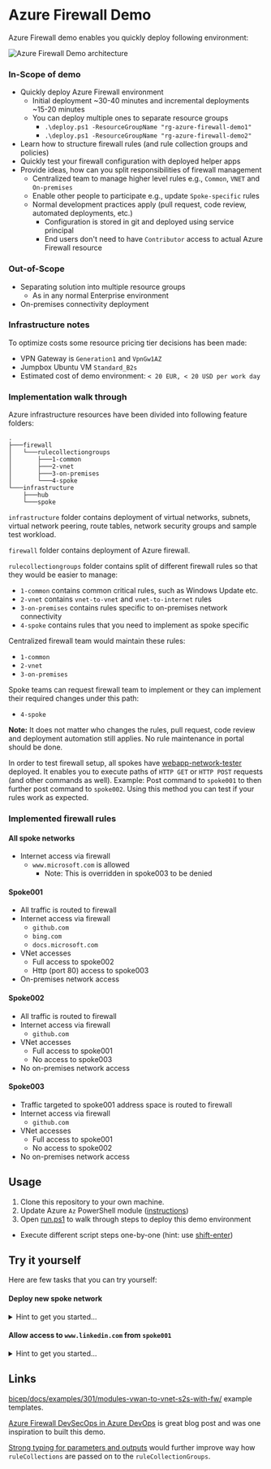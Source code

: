 # Azure Firewall Demo

Azure Firewall demo enables you quickly deploy following environment:

![Azure Firewall Demo architecture](https://user-images.githubusercontent.com/2357647/148013213-434d6bad-ee7f-42ae-a7a5-4becf265a71c.png)

### In-Scope of demo

- Quickly deploy Azure Firewall environment
  - Initial deployment ~30-40 minutes and incremental deployments ~15-20 minutes 
  - You can deploy multiple ones to separate resource groups
    - `.\deploy.ps1 -ResourceGroupName "rg-azure-firewall-demo1"`
    - `.\deploy.ps1 -ResourceGroupName "rg-azure-firewall-demo2"`
- Learn how to structure firewall rules (and rule collection groups and policies)
- Quickly test your firewall configuration with deployed helper apps
- Provide ideas, how can you split responsibilities of firewall management
  - Centralized team to manage higher level rules e.g., `Common`, `VNET` and `On-premises`
  - Enable other people to participate e.g., update `Spoke-specific` rules
  - Normal development practices apply (pull request, code review, automated deployments, etc.)
    - Configuration is stored in git and deployed using service principal
    - End users don't need to have `Contributor` access to actual Azure Firewall resource

### Out-of-Scope

- Separating solution into multiple resource groups
  - As in any normal Enterprise environment
- On-premises connectivity deployment

### Infrastructure notes

To optimize costs some resource pricing tier decisions has been made:

- VPN Gateway is `Generation1` and `VpnGw1AZ`
- Jumpbox Ubuntu VM `Standard_B2s`
- Estimated cost of demo environment: `< 20 EUR, < 20 USD per work day`

### Implementation walk through

Azure infrastructure resources have been divided into following feature folders:

```
.
├───firewall
│   └───rulecollectiongroups
│       ├───1-common
│       ├───2-vnet
│       ├───3-on-premises
│       └───4-spoke
└───infrastructure
    ├───hub
    └───spoke
```

`infrastructure` folder contains deployment of virtual networks, subnets, virtual network peering,
route tables, network security groups and sample test workload.

`firewall` folder contains deployment of Azure firewall. 

`rulecollectiongroups` folder contains split of different firewall rules so that they would
be easier to manage:

- `1-common` contains common critical rules, such as Windows Update etc.
- `2-vnet` contains `vnet-to-vnet` and `vnet-to-internet` rules 
- `3-on-premises` contains rules specific to on-premises network connectivity
- `4-spoke` contains rules that you need to implement as spoke specific

Centralized firewall team would maintain these rules:

- `1-common`
- `2-vnet`
- `3-on-premises`

Spoke teams can request firewall team to implement or they can 
implement their required changes under this path:

- `4-spoke`

**Note:** It does not matter who changes the rules, pull request, code review and deployment automation still applies.
No rule maintenance in portal should be done.

In order to test firewall setup, all spokes have [webapp-network-tester](https://github.com/JanneMattila/webapp-network-tester) deployed.
It enables you to execute paths of `HTTP GET` or `HTTP POST` requests (and other commands as well).
Example: Post command to `spoke001` to then further post command to `spoke002`.
Using this method you can test if your rules work as expected.

### Implemented firewall rules

#### All spoke networks

- Internet access via firewall
  - `www.microsoft.com` is allowed
    - Note: This is overridden in spoke003 to be denied

#### Spoke001

- All traffic is routed to firewall
- Internet access via firewall
  - `github.com`
  - `bing.com`
  - `docs.microsoft.com`
- VNet accesses
  - Full access to spoke002
  - Http (port 80) access to spoke003
- On-premises network access

#### Spoke002

- All traffic is routed to firewall
- Internet access via firewall
  - `github.com`
- VNet accesses
  - Full access to spoke001
  - No access to spoke003
- No on-premises network access

#### Spoke003

- Traffic targeted to spoke001 address space is routed to firewall
- Internet access via firewall
  - `github.com`
- VNet accesses
  - Full access to spoke001
  - No access to spoke002
- No on-premises network access

## Usage

1. Clone this repository to your own machine.
2. Update Azure `Az` PowerShell module ([instructions](https://docs.microsoft.com/en-us/powershell/azure/install-az-ps?view=azps-7.0.0))
3. Open [run.ps1](run.ps1) to walk through steps to deploy this demo environment
  - Execute different script steps one-by-one (hint: use [shift-enter](https://github.com/JanneMattila/some-questions-and-some-answers/blob/master/q%26a/vs_code.md#automation-tip-shift-enter))

## Try it yourself

Here are few tasks that you can try yourself:

#### Deploy new spoke network

<details>
<summary>Hint to get you started...</summary>

Open `infrastructure/deploy.bicep` and look for `spokes` array and
see how it's used.

</details>

#### Allow access to `www.linkedin.com` from `spoke001`

<details>
<summary>Hint to get you started...</summary>

Open `firewall/2-vnet/deploy.bicep` and look for `Allow-VNET-To-Internet-Application-Rules`
rule collection. It already contains rule for `github.com` as example.

</details>

## Links

[bicep/docs/examples/301/modules-vwan-to-vnet-s2s-with-fw/](https://github.com/Azure/bicep/tree/main/docs/examples/301/modules-vwan-to-vnet-s2s-with-fw) example templates.

[Azure Firewall DevSecOps in Azure DevOps](https://aidanfinn.com/?p=22525)
is great blog post and was one inspiration to built this demo.

[Strong typing for parameters and outputs](https://github.com/Azure/bicep/issues/4158) would
further improve way how `ruleCollections` are passed on to the `ruleCollectionGroups`.
